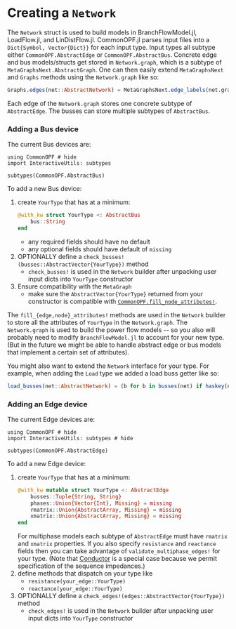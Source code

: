 # Creating a `Network`
The `Network` struct is used to build models in BranchFlowModel.jl, LoadFlow.jl, and LinDistFlow.jl.
CommonOPF.jl parses input files into a `Dict{Symbol, Vector{Dict}}` for each input type. Input types
all subtype either `CommonOPF.AbstractEdge` or `CommonOPF.AbstractBus`. Concrete edge and bus
models/structs get stored in `Network.graph`, which is a subtype of `MetaGraphsNext.AbstractGraph`.
One can then easily extend `MetaGraphsNext` and `Graphs` methods using the `Network.graph` like so:
```julia
Graphs.edges(net::AbstractNetwork) = MetaGraphsNext.edge_labels(net.graph)
```

Each edge of the `Network.graph` stores one concrete subtype of `AbstractEdge`. The busses can store
multiple subtypes of `AbstractBus`. 


### Adding a Bus device
The current Bus devices are:
```@example
using CommonOPF # hide
import InteractiveUtils: subtypes

subtypes(CommonOPF.AbstractBus)
```
To add a new Bus device:
1. create `YourType` that has at a minimum:
    ```julia
    @with_kw struct YourType <: AbstractBus
        bus::String
    end
    ```
    - any required fields should have no default
    - any optional fields should have default of `missing`
2. OPTIONALLY define a `check_busses!(busses::AbstractVector{YourType})` method
    - `check_busses!` is used in the `Network` builder after unpacking user input dicts into `YourType` constructor
3. Ensure compatibility with the `MetaGraph`
    - make sure the `AbstractVector{YourType}` returned from your constructor is compatible with [`CommonOPF.fill_node_attributes!`](@ref).

The `fill_{edge,node}_attributes!` methods are used in the `Network` builder to store all the
attributes of `YourType` in the `Network.graph`.  The `Network.graph` is used to build the power
flow models -- so you also will probably need to modify `BranchFlowModel.jl` to account for your new
type. (But in the future we might be able to handle abstract edge or bus models that implement a
certain set of attributes).

You might also want to extend the `Network` interface for your type. For example, when adding the
`Load` type we added a load buss getter like so:
```julia
load_busses(net::AbstractNetwork) = (b for b in busses(net) if haskey(net[b], :Load))
```

### Adding an Edge device
The current Edge devices are:
```@example
using CommonOPF # hide
import InteractiveUtils: subtypes # hide

subtypes(CommonOPF.AbstractEdge)
```
To add a new Edge device:
1. create `YourType` that has at a minimum:
    ```julia
    @with_kw mutable struct YourType <: AbstractEdge
        busses::Tuple{String, String}
        phases::Union{Vector{Int}, Missing} = missing
        rmatrix::Union{AbstractArray, Missing} = missing
        xmatrix::Union{AbstractArray, Missing} = missing
    end
    ```
    For multiphase models each subtype of `AbstractEdge` must have `rmatrix` and `xmatrix`
    properties. If you also specify `resistance` and `reactance` fields then you can take advantage
    of `validate_multiphase_edges!` for your type. (Note that [Conductor](@ref) is a special case because
    we permit specification of the sequence impedances.)
2. define methods that dispatch on your type like
    - `resistance(your_edge::YourType)`
    - `reactance(your_edge::YourType)`
3. OPTIONALLY define a `check_edges!(edges::AbstractVector{YourType})` method
    - `check_edges!` is used in the `Network` builder after unpacking user input dicts into
      `YourType` constructor
